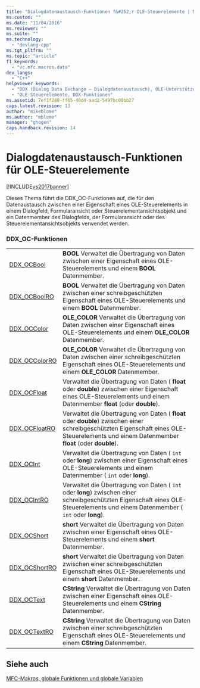 ```yaml
---
title: "Dialogdatenaustausch-Funktionen f&#252;r OLE-Steuerelemente | Microsoft Docs"
ms.custom: ""
ms.date: "11/04/2016"
ms.reviewer: ""
ms.suite: ""
ms.technology: 
  - "devlang-cpp"
ms.tgt_pltfrm: ""
ms.topic: "article"
f1_keywords: 
  - "vc.mfc.macros.data"
dev_langs: 
  - "C++"
helpviewer_keywords: 
  - "DDX (Dialog Data Exchange – Dialogdatenaustausch), OLE-Unterstützung"
  - "OLE-Steuerelemente, DDX-Funktionen"
ms.assetid: 7ef1f288-ff65-40d4-aad2-5497bc00bb27
caps.latest.revision: 13
author: "mikeblome"
ms.author: "mblome"
manager: "ghogen"
caps.handback.revision: 14
---
```

# Dialogdatenaustausch-Funktionen f&#252;r OLE-Steuerelemente
[!INCLUDE[vs2017banner](../../assembler/inline/includes/vs2017banner.md)]

Dieses Thema führt die DDX\_OC\-Funktionen auf, die für den Datenaustausch zwischen einer Eigenschaft eines OLE\-Steuerelements in einem Dialogfeld, Formularansicht oder Steuerelementansichtsobjekt und ein Datenmember des Dialogfelds, der Formularansicht oder des Steuerelementansichtsobjekts verwendet werden.  
  
### DDX\_OC\-Funktionen  
  
|||  
|-|-|  
|[DDX\_OCBool](../Topic/DDX_OCBool.md)|**BOOL** Verwaltet die Übertragung von Daten zwischen einer Eigenschaft eines OLE\-Steuerelements und einem **BOOL** Datenmember.|  
|[DDX\_OCBoolRO](../Topic/DDX_OCBoolRO.md)|**BOOL** Verwaltet die Übertragung von Daten zwischen einer schreibgeschützten Eigenschaft eines OLE\-Steuerelements und einem **BOOL** Datenmember.|  
|[DDX\_OCColor](../Topic/DDX_OCColor.md)|**OLE\_COLOR** Verwaltet die Übertragung von Daten zwischen einer Eigenschaft eines OLE\-Steuerelements und einem **OLE\_COLOR** Datenmember.|  
|[DDX\_OCColorRO](../Topic/DDX_OCColorRO.md)|**OLE\_COLOR** Verwaltet die Übertragung von Daten zwischen einer schreibgeschützten Eigenschaft eines OLE\-Steuerelements und einem **OLE\_COLOR** Datenmember.|  
|[DDX\_OCFloat](../Topic/DDX_OCFloat.md)|Verwaltet die Übertragung von Daten \( **float** oder **double**\) zwischen einer Eigenschaft eines OLE\-Steuerelements und einem Datenmember **float** \(oder **double**\).|  
|[DDX\_OCFloatRO](../Topic/DDX_OCFloatRO.md)|Verwaltet die Übertragung von Daten \( **float** oder **double**\) zwischen einer schreibgeschützten Eigenschaft eines OLE\-Steuerelements und einem Datenmember **float** \(oder **double**\).|  
|[DDX\_OCInt](../Topic/DDX_OCInt.md)|Verwaltet die Übertragung von Daten \( `int` oder **long**\) zwischen einer Eigenschaft eines OLE\-Steuerelements und einem Datenmember \( `int` oder **long**\).|  
|[DDX\_OCIntRO](../Topic/DDX_OCIntRO.md)|Verwaltet die Übertragung von Daten \( `int` oder **long**\) zwischen einer schreibgeschützten Eigenschaft eines OLE\-Steuerelements und einem Datenmember \( `int` oder **long**\).|  
|[DDX\_OCShort](../Topic/DDX_OCShort.md)|**short** Verwaltet die Übertragung von Daten zwischen einer Eigenschaft eines OLE\-Steuerelements und einem **short** Datenmember.|  
|[DDX\_OCShortRO](../Topic/DDX_OCShortRO.md)|**short** Verwaltet die Übertragung von Daten zwischen einer schreibgeschützten Eigenschaft eines OLE\-Steuerelements und einem **short** Datenmember.|  
|[DDX\_OCText](../Topic/DDX_OCText.md)|**CString**  Verwaltet die Übertragung von Daten zwischen einer Eigenschaft eines OLE\-Steuerelements und einem **CString**  Datenmember.|  
|[DDX\_OCTextRO](../Topic/DDX_OCTextRO.md)|**CString**  Verwaltet die Übertragung von Daten zwischen einer schreibgeschützten Eigenschaft eines OLE\-Steuerelements und einem **CString**  Datenmember.|  
  
## Siehe auch  
 [MFC\-Makros, globale Funktionen und globale Variablen](../../mfc/reference/mfc-macros-and-globals.md)